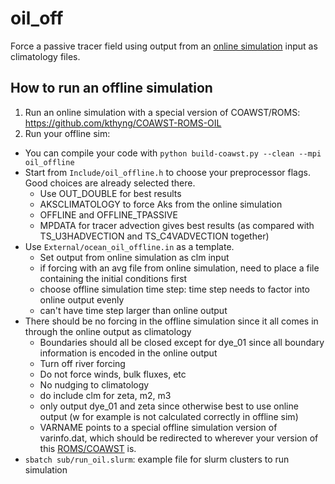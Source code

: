 # oil_off

Force a passive tracer field using output from an [online simulation](https://github.com/kthyng/oil_03) input as climatology files.

## How to run an offline simulation

1. Run an online simulation with a special version of COAWST/ROMS: https://github.com/kthyng/COAWST-ROMS-OIL
2. Run your offline sim:
  - You can compile your code with `python build-coawst.py --clean --mpi  oil_offline`
  - Start from `Include/oil_offline.h` to choose your preprocessor flags. Good choices are already selected there.
    - Use OUT_DOUBLE for best results
    - AKSCLIMATOLOGY to force Aks from the online simulation
    - OFFLINE and OFFLINE_TPASSIVE
    - MPDATA for tracer advection gives best results (as compared with TS_U3HADVECTION and TS_C4VADVECTION together)
  - Use `External/ocean_oil_offline.in` as a template.
    - Set output from online simulation as clm input
    - if forcing with an avg file from online simulation, need to place a file containing the initial conditions first
    - choose offline simulation time step: time step needs to factor into online output evenly
    - can't have time step larger than online output
  - There should be no forcing in the offline simulation since it all comes in through the online output as climatology
    - Boundaries should all be closed except for dye_01 since all boundary information is encoded in the online output
    - Turn off river forcing
    - Do not force winds, bulk fluxes, etc
    - No nudging to climatology
    - do include clm for zeta, m2, m3
    - only output dye_01 and zeta since otherwise best to use online output (w for example is not calculated correctly in offline sim)
    - VARNAME points to a special offline simulation version of varinfo.dat, which should be redirected to wherever your version of this [ROMS/COAWST](https://github.com/kthyng/COAWST-ROMS-OIL) is.
  - `sbatch sub/run_oil.slurm`: example file for slurm clusters to run simulation
